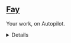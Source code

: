## [Fay](https://fay.work/)
Your work, on Autopilot.

<details>

![Termux Logo](https://user-images.githubusercontent.com/72879799/153904003-d7dee710-6552-4d23-a803-7a9a0ba67d92.png#gh-dark-mode-only)
![Termux Logo](https://user-images.githubusercontent.com/72879799/153904095-9d78a019-8495-4035-8174-e3da8e4dd66b.png#gh-light-mode-only)

### Category
Productivity, Research, General purpose

### Description
Fay is an autonomous AI agent designed to handle complex tasks seamlessly and endlessly. With thousands of integrations and advanced capabilities like memory management, Fay aims to eliminate busywork by 2030.

- Autonomous Task Management: Fay autonomously manages and executes complex tasks, reducing the need for manual intervention.
- Extensive Integrations: With thousands of integrations, Fay seamlessly connects with various tools and platforms to streamline workflows.
- Advanced Memory Management: Fay’s advanced memory management allows it to retain context and improve performance over time.

### Links
- [Web](https://fay.work/)
- [Substack] (https://fayai.substack.com)

</details>

